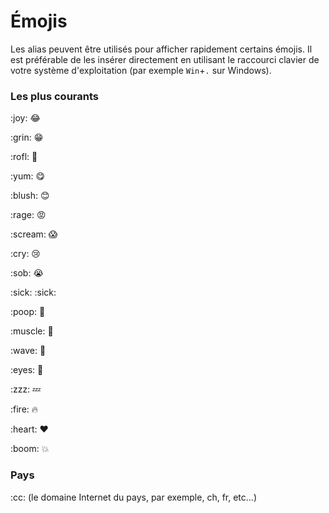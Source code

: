 # Émojis

Les alias peuvent être utilisés pour afficher rapidement certains émojis. Il est préférable de les insérer directement en utilisant le raccourci clavier de votre système d'exploitation (par exemple `Win`+`.` sur Windows).

### Les plus courants

:joy​: :joy:

:grin​: :grin:

:rofl​: :rofl:

:yum​: :yum:

:blush​: :blush:

:rage​: :rage:

:scream​: :scream:

:cry​: :cry:

:sob​: :sob:

:sick​: :sick:

:poop​: :poop:

:muscle​: :muscle:

:wave​: :wave:

:eyes​: :eyes:

:zzz​: :zzz:

:fire​: :fire:

:heart​: :heart:

:boom​: :boom:

### Pays

:cc​: (le domaine Internet du pays, par exemple, ch, fr, etc...)